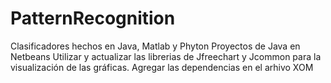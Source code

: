 # PatternRecognition
Clasificadores hechos en Java, Matlab y Phyton
Proyectos de Java en Netbeans
Utilizar y actualizar las librerias de Jfreechart y Jcommon para la visualización de las gráficas.
Agregar las dependencias en el arhivo XOM
